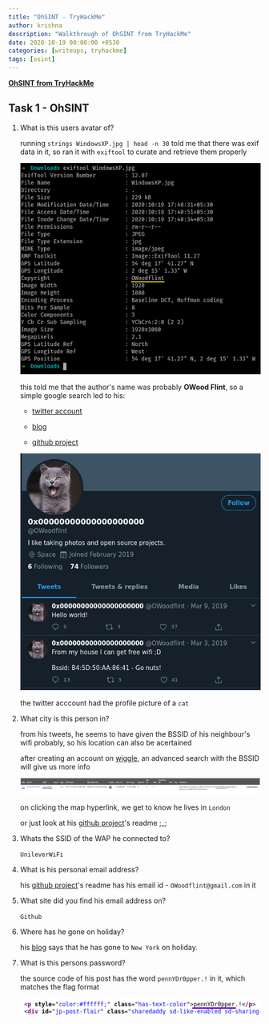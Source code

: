 ```yaml
---
title: "OhSINT - TryHackMe"
author: krishna
description: "Walkthrough of OhSINT from TryHackMe"
date: 2020-10-19 00:00:00 +0530
categories: [writeups, tryhackme]
tags: [osint]
---
```


**[OhSINT from TryHackMe](https://tryhackme.com/room/ohsint)**

## Task 1 - OhSINT

1. What is this users avatar of?

	running `strings WindowsXP.jpg | head -n 30` told me that there was exif data in it, so ran it with `exiftool` to curate and retrieve them properly

	![exif dump](/assets/img/tryhackme/ohsint/ohsint1.png)

	this told me that the author's name was probably **OWood Flint**, so a simple google search led to his:

	* [twitter account](https://twitter.com/owoodflint?lang=en)

	* [blog](https://oliverwoodflint.wordpress.com/author/owoodflint/)

	* [github project](https://github.com/OWoodfl1nt/people_finder)

	![twitter](/assets/img/tryhackme/ohsint/ohsint2.png)

	the twitter acccount had the profile picture of a `cat`

2. What city is this person in?

	from his tweets, he seems to have given the BSSID of his neighbour's wifi probably, so his location can also be acertained

	after creating an account on [wiggle](https://wigle.net/), an advanced search with the BSSID will give us more info

	![wiggle search](/assets/img/tryhackme/ohsint/ohsint3.png)

	on clicking the map hyperlink, we get to know he lives in `London`

	or just look at his [github project](https://github.com/OWoodfl1nt/people_finder)'s readme ;\_;

3. Whats the SSID of the WAP he connected to?

	`UnileverWiFi`

4. What is his personal email address?

	his [github project](https://github.com/OWoodfl1nt/people_finder)'s readme has his email id - `OWoodflint@gmail.com` in it

5. What site did you find his email address on?

	`Github`

6. Where has he gone on holiday?

	his [blog](https://oliverwoodflint.wordpress.com/author/owoodflint/) says that he has gone to `New York` on holiday.

7. What is this persons password?

	the source code of his post has the word `pennYDr0pper.!` in it, which matches the flag format

	![source code](/assets/img/tryhackme/ohsint/ohsint4.png)
